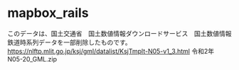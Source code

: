 # mapbox_rails
このデータは、国土交通省　国土数値情報ダウンロードサービス　国土数値情報 鉄道時系列データを一部削除したものです。
https://nlftp.mlit.go.jp/ksj/gml/datalist/KsjTmplt-N05-v1_3.html
令和2年　N05-20_GML.zip
